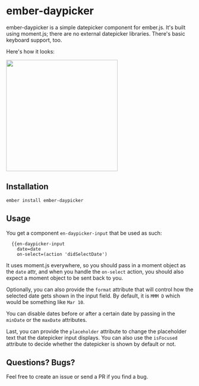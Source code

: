 # ember-daypicker

ember-daypicker is a simple datepicker component for ember.js. It's built using moment.js; there are no
external datepicker libraries. There's basic keyboard support, too.

Here's how it looks:

<img src="https://cloud.githubusercontent.com/assets/1569205/13452682/39dc8e82-e070-11e5-93e3-9acee886f079.png" style="width: 300px; height: 300px">

## Installation

`ember install ember-daypicker`

## Usage

You get a component `en-daypicker-input` that be used as such:

```
  {{en-daypicker-input
    date=date
    on-select=(action 'didSelectDate')
```

It uses moment.js everywhere, so you should pass in a moment object as the `date` attr,
and when you handle the `on-select` action, you should also expect a moment object to
be sent back to you.

Optionally, you can also provide the `format` attribute that will control how the selected
date gets shown in the input field. By default, it is `MMM D` which would be something like
`Mar 10`.

You can disable dates before or after a certain date by passing in the `minDate` or
the `maxDate` attributes.

Last, you can provide the `placeholder` attribute to change the placeholder text that the datepicker
input displays. You can also use the `isFocused` attribute to decide whether the datepicker
is shown by default or not.

## Questions? Bugs?

Feel free to create an issue or send a PR if you find a bug.
